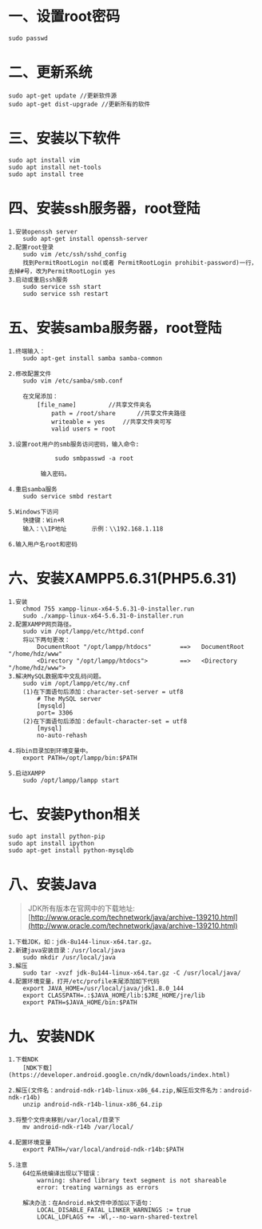 # 一、设置root密码
    sudo passwd


# 二、更新系统
    sudo apt-get update //更新软件源
    sudo apt-get dist-upgrade //更新所有的软件
    
    
# 三、安装以下软件
	sudo apt install vim
	sudo apt install net-tools
	sudo apt install tree


# 四、安装ssh服务器，root登陆
    1.安装openssh server
        sudo apt-get install openssh-server
    2.配置root登录
        sudo vim /etc/ssh/sshd_config
        找到PermitRootLogin no(或者 PermitRootLogin prohibit-password)一行，去掉#号，改为PermitRootLogin yes
    3.启动或重启ssh服务
        sudo service ssh start
        sudo service ssh restart


# 五、安装samba服务器，root登陆
    1.终端输入：
        sudo apt-get install samba samba-common

    2.修改配置文件
        sudo vim /etc/samba/smb.conf

        在文尾添加：
            [file_name]			//共享文件夹名
                path = /root/share		//共享文件夹路径
                writeable = yes		//共享文件夹可写
                valid users = root

    3.设置root用户的smb服务访问密码，输入命令:

                 sudo smbpasswd -a root
            
             输入密码。		    

    4.重启samba服务
        sudo service smbd restart

    5.Windows下访问
        快捷键：Win+R
        输入：\\IP地址       示例：\\192.168.1.118

    6.输入用户名root和密码


# 六、安装XAMPP5.6.31(PHP5.6.31)
    1.安装 
        chmod 755 xampp-linux-x64-5.6.31-0-installer.run
        sudo ./xampp-linux-x64-5.6.31-0-installer.run
    2.配置XAMPP网页路径。
        sudo vim /opt/lampp/etc/httpd.conf
        将以下两句更改：
            DocumentRoot "/opt/lampp/htdocs"        ==>   DocumentRoot "/home/hdz/www" 
            <Directory "/opt/lampp/htdocs">         ==>   <Directory "/home/hdz/www">          
    3.解决MySQL数据库中文乱码问题。
        sudo vim /opt/lampp/etc/my.cnf
        (1)在下面语句后添加：character-set-server = utf8
            # The MySQL server
            [mysqld]
            port= 3306
        (2)在下面语句后添加：default-character-set = utf8
            [mysql]
            no-auto-rehash
        
    4.将bin目录加到环境变量中。
        export PATH=/opt/lampp/bin:$PATH
        
    5.启动XAMPP
        sudo /opt/lampp/lampp start

       
# 七、安装Python相关
    sudo apt install python-pip
    sudo apt install ipython
    sudo apt-get install python-mysqldb
        
        
        
# 八、安装Java
> JDK所有版本在官网中的下载地址:[http://www.oracle.com/technetwork/java/archive-139210.html](http://www.oracle.com/technetwork/java/archive-139210.html) 
> 

    1.下载JDK，如：jdk-8u144-linux-x64.tar.gz。
    2.新建java安装目录：/usr/local/java
        sudo mkdir /usr/local/java 
    3.解压
        sudo tar -xvzf jdk-8u144-linux-x64.tar.gz -C /usr/local/java/
    4.配置环境变量，打开/etc/profile末尾添加如下代码
        export JAVA_HOME=/usr/local/java/jdk1.8.0_144
        export CLASSPATH=.:$JAVA_HOME/lib:$JRE_HOME/jre/lib
        export PATH=$JAVA_HOME/bin:$PATH      


# 九、安装NDK
    1.下载NDK
		[NDK下载](https://developer.android.google.cn/ndk/downloads/index.html)
	
	2.解压(文件名：android-ndk-r14b-linux-x86_64.zip,解压后文件名为：android-ndk-r14b)
		unzip android-ndk-r14b-linux-x86_64.zip 
	
	3.将整个文件夹移到/var/local/目录下
		mv android-ndk-r14b /var/local/

	4.配置环境变量
		export PATH=/var/local/android-ndk-r14b:$PATH 

	5.注意
		64位系统编译出现以下错误：
			warning: shared library text segment is not shareable
			error: treating warnings as errors 

		解决办法：在Android.mk文件中添加以下语句：
			LOCAL_DISABLE_FATAL_LINKER_WARNINGS := true
			LOCAL_LDFLAGS += -Wl,--no-warn-shared-textrel       